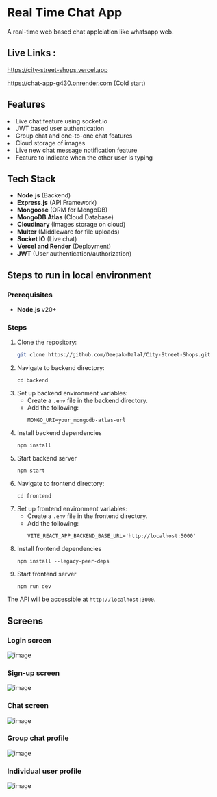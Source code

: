 # Real Time Chat App

A real-time web based chat applciation like whatsapp web.

## Live Links :

https://city-street-shops.vercel.app

https://chat-app-g430.onrender.com (Cold start)
  
## Features

<li>Live chat feature using socket.io</li>
<li>JWT based user authentication</li>
<li>Group chat and one-to-one chat features</li>
<li>Cloud storage of images</li>
<li>Live new chat message notification feature</li>
<li>Feature to indicate when the other user is typing</li>

## Tech Stack

- **Node.js** (Backend)
- **Express.js** (API Framework)
- **Mongoose** (ORM for MongoDB)
- **MongoDB Atlas** (Cloud Database)
- **Cloudinary** (Images storage on cloud)
- **Multer** (Middleware for file uploads)
- **Socket IO** (Live chat)
- **Vercel and Render** (Deployment)
- **JWT** (User authentication/authorization)

## Steps to run in local environment

### Prerequisites

- **Node.js** v20+

### Steps

1. Clone the repository:
   ```sh
   git clone https://github.com/Deepak-Dalal/City-Street-Shops.git
   ```
2. Navigate to backend directory:
   ```
   cd backend
   ```
3. Set up backend environment variables:
   - Create a `.env` file in the backend directory.
   - Add the following:
     ```env
     MONGO_URI=your_mongodb-atlas-url
     ```
4. Install backend dependencies
   ```
   npm install
   ```
5. Start backend server
   ```
   npm start
   ```
6. Navigate to frontend directory:
   ```
   cd frontend
   ```
7. Set up frontend environment variables:
   - Create a `.env` file in the frontend directory.
   - Add the following:
     ```env
     VITE_REACT_APP_BACKEND_BASE_URL='http://localhost:5000'
     ```
8. Install frontend dependencies
   ```
   npm install --legacy-peer-deps
   ```
9. Start frontend server
   ```
   npm run dev
   ```

The API will be accessible at `http://localhost:3000`.

## Screens

### Login screen
![image](https://github.com/Deepak-worthy/chat-app/assets/82026071/46bde34a-e5aa-47ba-96d3-12f2f90ded3b)

### Sign-up screen
![image](https://github.com/Deepak-worthy/chat-app/assets/82026071/7f19d481-4c7b-4128-a404-9a91656ae241)

### Chat screen
![image](https://github.com/Deepak-worthy/chat-app/assets/82026071/3b0455cb-4ed5-4878-a7bd-491dc88ad4b8)

### Group chat profile
![image](https://github.com/Deepak-worthy/chat-app/assets/82026071/8c303da3-9ca4-4bd1-ad8e-c895ece434ce)

### Individual user profile
![image](https://github.com/Deepak-worthy/chat-app/assets/82026071/c9883e7f-9c76-4539-b83e-964fae3caac6)

